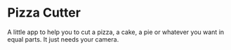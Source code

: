 # Pizza Cutter
A little app to help you to cut a pizza, a cake, a pie or whatever you want in equal parts.
It just needs your camera.


